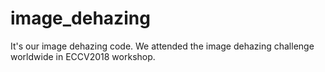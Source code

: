 # image_dehazing
It's our image dehazing code. We attended the image dehazing challenge worldwide in ECCV2018 workshop.
